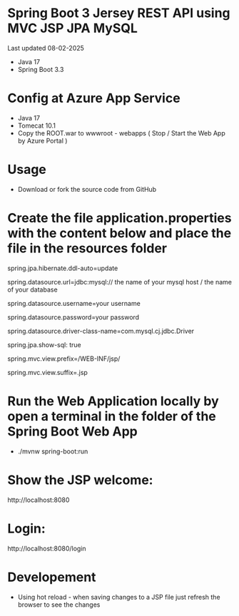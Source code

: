   # Spring Boot 3 Jersey REST API using MVC JSP JPA MySQL

Last updated 08-02-2025

- Java 17
- Spring Boot 3.3

# Config at Azure App Service

- Java 17
- Tomecat 10.1
- Copy the ROOT.war to wwwroot - webapps ( Stop / Start the Web App by Azure Portal )

# Usage

- Download or fork the source code from GitHub

# Create the file application.properties with the content below and place the file in the resources folder

spring.jpa.hibernate.ddl-auto=update

spring.datasource.url=jdbc:mysql:// the name of your mysql host / the name of your database

spring.datasource.username=your username 

spring.datasource.password=your password

spring.datasource.driver-class-name=com.mysql.cj.jdbc.Driver

spring.jpa.show-sql: true

spring.mvc.view.prefix=/WEB-INF/jsp/

spring.mvc.view.suffix=.jsp

# Run the Web Application locally by open a terminal in the folder of the Spring Boot Web App

- ./mvnw spring-boot:run 

# Show the JSP welcome:

http://localhost:8080

# Login:

http://localhost:8080/login

# Developement

- Using hot reload - when saving changes to a JSP file just refresh the browser to see the changes
